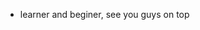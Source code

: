 - learner and beginer, see you guys on top

<!---
FailHy/FailHy is a ✨ special ✨ repository because its `README.md` (this file) appears on your GitHub profile.
You can click the Preview link to take a look at your changes.
--->
